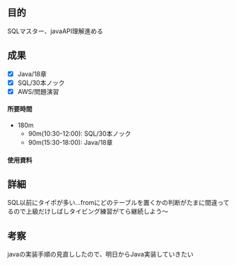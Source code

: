 ## 目的
<!-- 目的(〜を知りたい/〜を実装したい) -->
SQLマスター、javaAPI理解進める
## 成果
<!-- 成果(できたこと/できなかったこと) -->
- [x] Java/18章
- [x] SQL/30本ノック
- [x] AWS/問題演習
#### 所要時間
- 180m
  - 90m(10:30-12:00): SQL/30本ノック
  - 90m(15:30-18:00): Java/18章
#### 使用資料
<!-- 使用資料(教材/書籍/ワークシート/Youtube) -->

## 詳細
<!-- 詳細(キーワード/プロセス//具体例を挙げる/今回の課題解決を今後に繋げられる形で記録) -->
SQL以前にタイポが多い...fromにどのテーブルを置くかの判断がたまに間違ってるので上級だけしばしタイビング練習がてら継続しよう〜

## 考察
<!-- 考察(今後の展望/) -->
javaの実装手順の見直ししたので、明日からJava実装していきたい